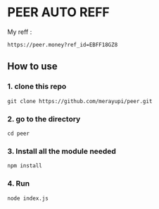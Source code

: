 # PEER AUTO REFF

My reff :
```
https://peer.money?ref_id=EBFF18GZ8
```
## How to use
### 1. clone this repo
```
git clone https://github.com/merayupi/peer.git
```
### 2. go to the directory
```
cd peer
```
### 3. Install all the module needed
```
npm install
```
### 4. Run
```
node index.js
```

